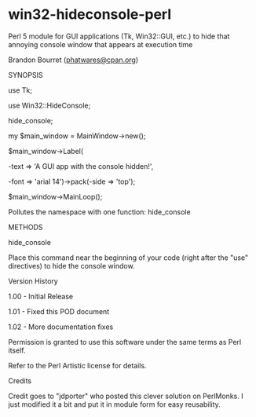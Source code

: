 # win32-hideconsole-perl
Perl 5 module for GUI applications (Tk, Win32::GUI, etc.) to hide that annoying console window that appears at execution time

Brandon Bourret (phatwares@cpan.org)

SYNOPSIS

use Tk;

use Win32::HideConsole;
 
hide_console;
 
my $main_window = MainWindow->new();
 
$main_window->Label(

   -text => 'A GUI app with the console hidden!',
   
   -font => 'arial 14')->pack(-side => 'top');
    
$main_window->MainLoop();

Pollutes the namespace with one function: hide_console

METHODS

hide_console

Place this command near the beginning of your code (right after the "use" directives) to hide the console window.

Version History

1.00 - Initial Release

1.01 - Fixed this POD document

1.02 - More documentation fixes

Permission is granted to use this software under the same terms as Perl itself.

Refer to the Perl Artistic license for details.

Credits

Credit goes to "jdporter" who posted this clever solution on PerlMonks. I just modified it a bit and put it in module form for easy reusability.
